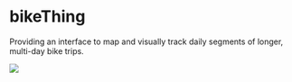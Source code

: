 # bikeThing

Providing an interface to map and visually track daily segments of longer, multi-day bike trips.

![](./stock/bikeThingdemo.gif)
